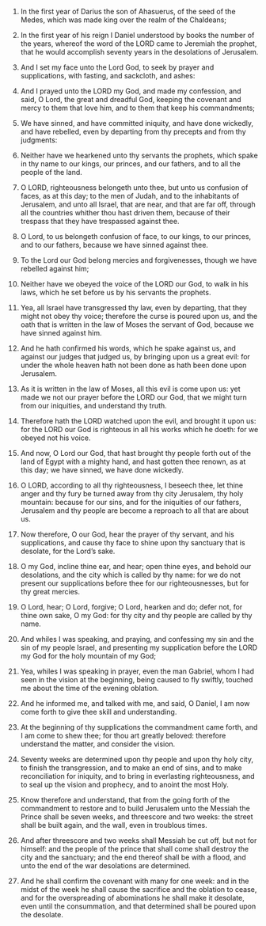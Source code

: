 1. In the first year of Darius the son of Ahasuerus, of the seed of
the Medes, which was made king over the realm of the Chaldeans;

2. In
the first year of his reign I Daniel understood by books the number of
the years, whereof the word of the LORD came to Jeremiah the prophet,
that he would accomplish seventy years in the desolations of
Jerusalem.

3. And I set my face unto the Lord God, to seek by prayer and
supplications, with fasting, and sackcloth, and ashes:

4. And I
prayed unto the LORD my God, and made my confession, and said, O Lord,
the great and dreadful God, keeping the covenant and mercy to them
that love him, and to them that keep his commandments;

5. We have
sinned, and have committed iniquity, and have done wickedly, and have
rebelled, even by departing from thy precepts and from thy judgments:

6. Neither have we hearkened unto thy servants the prophets, which
spake in thy name to our kings, our princes, and our fathers, and to
all the people of the land.

7. O LORD, righteousness belongeth unto thee, but unto us confusion
of faces, as at this day; to the men of Judah, and to the inhabitants
of Jerusalem, and unto all Israel, that are near, and that are far
off, through all the countries whither thou hast driven them, because
of their trespass that they have trespassed against thee.

8. O Lord, to us belongeth confusion of face, to our kings, to our
princes, and to our fathers, because we have sinned against thee.

9. To the Lord our God belong mercies and forgivenesses, though we
have rebelled against him;

10. Neither have we obeyed the voice of
the LORD our God, to walk in his laws, which he set before us by his
servants the prophets.

11. Yea, all Israel have transgressed thy law, even by departing,
that they might not obey thy voice; therefore the curse is poured upon
us, and the oath that is written in the law of Moses the servant of
God, because we have sinned against him.

12. And he hath confirmed his words, which he spake against us, and
against our judges that judged us, by bringing upon us a great evil:
for under the whole heaven hath not been done as hath been done upon
Jerusalem.

13. As it is written in the law of Moses, all this evil is come upon
us: yet made we not our prayer before the LORD our God, that we might
turn from our iniquities, and understand thy truth.

14. Therefore hath the LORD watched upon the evil, and brought it
upon us: for the LORD our God is righteous in all his works which he
doeth: for we obeyed not his voice.

15. And now, O Lord our God, that hast brought thy people forth out
of the land of Egypt with a mighty hand, and hast gotten thee renown,
as at this day; we have sinned, we have done wickedly.

16. O LORD, according to all thy righteousness, I beseech thee, let
thine anger and thy fury be turned away from thy city Jerusalem, thy
holy mountain: because for our sins, and for the iniquities of our
fathers, Jerusalem and thy people are become a reproach to all that
are about us.

17. Now therefore, O our God, hear the prayer of thy servant, and his
supplications, and cause thy face to shine upon thy sanctuary that is
desolate, for the Lord’s sake.

18. O my God, incline thine ear, and hear; open thine eyes, and
behold our desolations, and the city which is called by thy name: for
we do not present our supplications before thee for our
righteousnesses, but for thy great mercies.

19. O Lord, hear; O Lord, forgive; O Lord, hearken and do; defer not,
for thine own sake, O my God: for thy city and thy people are called
by thy name.

20. And whiles I was speaking, and praying, and confessing my sin and
the sin of my people Israel, and presenting my supplication before the
LORD my God for the holy mountain of my God;

21. Yea, whiles I was
speaking in prayer, even the man Gabriel, whom I had seen in the
vision at the beginning, being caused to fly swiftly, touched me about
the time of the evening oblation.

22. And he informed me, and talked with me, and said, O Daniel, I am
now come forth to give thee skill and understanding.

23. At the beginning of thy supplications the commandment came forth,
and I am come to shew thee; for thou art greatly beloved: therefore
understand the matter, and consider the vision.

24. Seventy weeks are determined upon thy people and upon thy holy
city, to finish the transgression, and to make an end of sins, and to
make reconciliation for iniquity, and to bring in everlasting
righteousness, and to seal up the vision and prophecy, and to anoint
the most Holy.

25. Know therefore and understand, that from the going forth of the
commandment to restore and to build Jerusalem unto the Messiah the
Prince shall be seven weeks, and threescore and two weeks: the street
shall be built again, and the wall, even in troublous times.

26. And after threescore and two weeks shall Messiah be cut off, but
not for himself: and the people of the prince that shall come shall
destroy the city and the sanctuary; and the end thereof shall be with
a flood, and unto the end of the war desolations are determined.

27. And he shall confirm the covenant with many for one week: and in
the midst of the week he shall cause the sacrifice and the oblation to
cease, and for the overspreading of abominations he shall make it
desolate, even until the consummation, and that determined shall be
poured upon the desolate.
